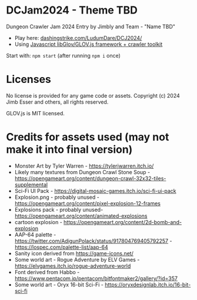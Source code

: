 DCJam2024 - Theme TBD
============================

Dungeon Crawler Jam 2024 Entry by Jimbly and Team - "Name TBD"

* Play here: [dashingstrike.com/LudumDare/DCJ2024/](http://www.dashingstrike.com/LudumDare/DCJ2024/)
* Using [Javascript libGlov/GLOV.js framework + crawler toolkit](https://github.com/Jimbly/glovjs/tree/crawler)

Start with: `npm start` (after running `npm i` once)

Licenses
========
No license is provided for any game code or assets.  Copyright (c) 2024 Jimb Esser and others, all rights reserved.

GLOV.js is MIT licensed.


Credits for assets used (may not make it into final version)
============================================================

* Monster Art by Tyler Warren - https://tylerjwarren.itch.io/
* Likely many textures from Dungeon Crawl Stone Soup - https://opengameart.org/content/dungeon-crawl-32x32-tiles-supplemental
* Sci-Fi UI Pack - https://digital-mosaic-games.itch.io/sci-fi-ui-pack
* Explosion.png - probably unused - https://opengameart.org/content/pixel-explosion-12-frames
* Explosions pack - probably unused- https://opengameart.org/content/animated-explosions
* cartoon explosion - https://opengameart.org/content/2d-bomb-and-explosion
* AAP-64 palette - https://twitter.com/AdigunPolack/status/917804769405792257 - https://lospec.com/palette-list/aap-64
* Sanity icon derived from https://game-icons.net/
* Some world art - Rogue Adventure by ELV Games - https://elvgames.itch.io/rogue-adventure-world
* Font derived from Habbo - https://www.pentacom.jp/pentacom/bitfontmaker2/gallery/?id=357
* Some world art - Oryx 16-bit Sci-Fi - https://oryxdesignlab.itch.io/16-bit-sci-fi
